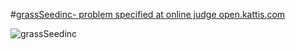 #[grassSeedinc- problem specified at online judge open.kattis.com](https://open.kattis.com/problems/grassseed)

![grassSeedinc](grassseedinc(2).png)
